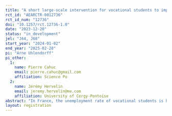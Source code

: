 ```yaml
---
title: "A short large-scale intervention for vocational students to improve transitions to jobs (Avenir Pro)"
rct_id: "AEARCTR-0012736"
rct_id_num: "12736"
doi: "10.1257/rct.12736-1.0"
date: "2023-12-20"
status: "in_development"
jel: "J64, J68"
start_year: "2024-01-02"
end_year: "2025-02-28"
pi: "Arne Uhlendorff"
pi_other:
  1:
    name: Pierre Cahuc
    email: pierre.cahuc@gmail.com
    affiliation: Science Po
  2:
    name: Jérémy Hervelin
    email: jeremy.hervelin@me.com
    affiliation: University of Cergy-Pontoise
abstract: "In France, the unemployment rate of vocational students is high compared to apprentices who get the same diploma. In this project, we evaluate a short counseling and job search assistance program for vocational students. The program consists of three sessions of around two hours. This is a group-level treatment which takes place in classes during regular school times, and it complements courses provided by teachers aiming to help students for their professional orientation. Counselors intervene in the class with the teacher for around 6 hours at some point between January and May. We randomize at the school level. All students at the treated schools are offered to participate in the treatment. The schools of the control group do not get any treatment."
layout: registration
---
```


